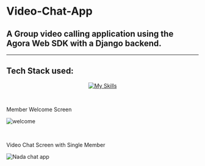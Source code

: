 # Video-Chat-App
## A Group video calling application using the Agora Web SDK with a Django backend.
<hr>

## Tech Stack used:
<div align="center">
 
 [![My Skills](https://skillicons.dev/icons?i=html,css,js,python,django,postgresql)](https://skillicons.dev)
 </div>
 
 <br>
 <p>Member Welcome Screen</p>
 
![welcome](https://github.com/nada-aldubaie2/Video-Chat-App/assets/126459665/09295ffd-9f04-484a-839f-465e4052f873)

 <br>
   <p>Video Chat Screen with Single Member</p>

![Nada chat app](https://github.com/nada-aldubaie2/Video-Chat-App/assets/126459665/c9c6419c-e9cf-4f61-b280-5238318b137a)
